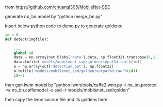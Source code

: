
from https://github.com/chuanqi305/MobileNet-SSD

generate no_bn model by "python merge_bn.py"

insert below python code to demo.py to generate goldens:

```python
id = 0
def detect(imgfile):
    ...
    ...
    global id
    data = np.array(net.blobs['data'].data, np.float32).transpose(0,2,3,1)
    data.tofile('models/mobilenet_ssd/golden/input%d.raw'%(id))
    o = np.array(out['detection_out'], np.float32)
    o.tofile('models/mobilenet_ssd/golden/output%d.raw'%(id))
    id+=1
```

then gen lwnn model by "python lwnn/tools/caffe2lwnn.py -i no_bn.prototxt  -w no_bn.caffemodel -o ssd -r models/mobilenet_ssd/golden"


then copy the lwnn source file and its goldens here.
